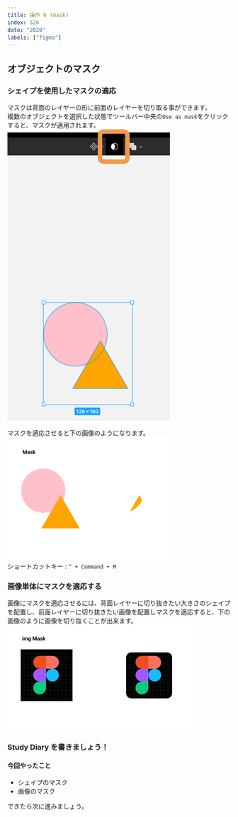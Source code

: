 ```yaml
---
title: 操作 6 (mask)
index: 526
date: "2020"
labels: ["figma"]
---
```


## オブジェクトのマスク

### シェイプを使用したマスクの適応

マスクは背面のレイヤーの形に前面のレイヤーを切り取る事ができます。  
複数のオブジェクトを選択した状態でツールバー中央の`Use as mask`をクリックすると、マスクが適用されます。  
![use-as-mask](./img/use-as-mask.png)

マスクを適応させると下の画像のようになります。
![mask](./img/mask.png)  
ショートカットキー : `^ + Command + M`

### 画像単体にマスクを適応する

画像にマスクを適応させるには、背面レイヤーに切り抜きたい大きさのシェイプを配置し、前面レイヤーに切り抜きたい画像を配置しマスクを適応すると、下の画像のように画像を切り抜くことが出来ます。
![mask-img](./img/mask-img.png)

### Study Diary を書きましょう！

#### 今回やったこと

- シェイプのマスク
- 画像のマスク

できたら次に進みましょう。
